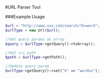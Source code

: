 #URL Parser Tool

###Example Usage

```php
$url = "http://www.xxx.com/search/?k=word";
$urlType = new Url($url);

//Get query params as array
$query = $urlType->getQuery()->toArray();

//Get uri path
$path = $urlType->getPath();

//Update query param
$urlType->getQuery()->set("k" => "wordxx");
```

